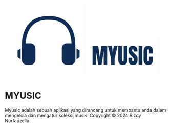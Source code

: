 <p align="center">
  <img src="https://github.com/RizqyNurfauzella/Assessment2MOBPRO/blob/master/app/src/main/res/drawable-nodpi/logo.png" width="45%">
  <img src="https://github.com/RizqyNurfauzella/Assessment2MOBPRO/blob/master/app/src/main/res/drawable-nodpi/text.png" width="45%">
</p>

# MYUSIC

Myusic adalah sebuah aplikasi yang dirancang untuk membantu anda dalam mengelola dan mengatur koleksi musik. 
Copyright © 2024 Rizqy Nurfauzella
